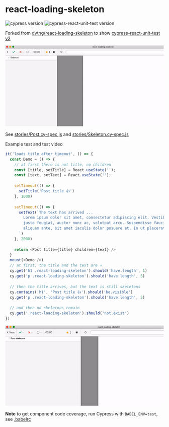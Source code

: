 # react-loading-skeleton

![cypress version](https://img.shields.io/badge/cypress-5.4.0-brightgreen) ![cypress-react-unit-test version](https://img.shields.io/badge/cypress--react--unit--test-4.16.2-brightgreen)

Forked from [dvtng/react-loading-skeleton](https://github.com/dvtng/react-loading-skeleton) to show [cypress-react-unit-test v2](https://github.com/bahmutov/cypress-react-unit-test/tree/feature/cypress-mount-mode)

![Toggle test](images/toggle.gif)

See [stories/Post.cy-spec.js](stories/Post.cy-spec.js) and [stories/Skeleton.cy-spec.js](stories/Skeleton.cy-spec.js)

Example test and test video

```js
it('loads title after timeout', () => {
  const Demo = () => {
    // at first there is not title, no children
    const [title, setTitle] = React.useState('');
    const [text, setText] = React.useState('');

    setTimeout(() => {
      setTitle('Post title 👍')
    }, 1000)

    setTimeout(() => {
      setText(`The text has arrived ...
        Lorem ipsum dolor sit amet, consectetur adipiscing elit. Vestibulum nec
        justo feugiat, auctor nunc ac, volutpat arcu. Suspendisse faucibus
        aliquam ante, sit amet iaculis dolor posuere et. In ut placerat leo.
      `)
    }, 2000)

    return <Post title={title} children={text} />
  }
  mount(<Demo />)
  // at first, the title and the text are 💀
  cy.get('h1 .react-loading-skeleton').should('have.length', 1)
  cy.get('p .react-loading-skeleton').should('have.length', 5)

  // then the title arrives, but the text is still skeletons
  cy.contains('h1', 'Post title 👍').should('be.visible')
  cy.get('p .react-loading-skeleton').should('have.length', 5)

  // and then no skeletons remain
  cy.get('.react-loading-skeleton').should('not.exist')
})
```

![Dynamic test](images/dynamic.gif)

**Note** to get component code coverage, run Cypress with `BABEL_ENV=test`, see [.babelrc](.babelrc)
